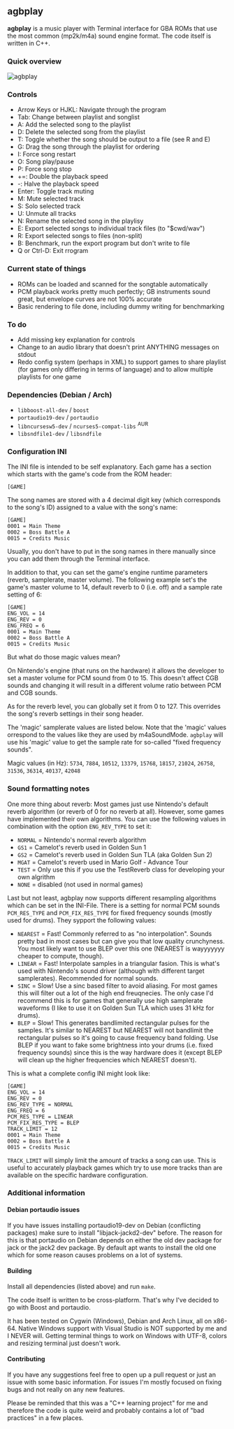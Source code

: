 ## agbplay
__agbplay__ is a music player with Terminal interface for GBA ROMs that use
the most common (mp2k/m4a) sound engine format. The code itself is written in
C++.

### Quick overview
![agbplay](https://user-images.githubusercontent.com/8502545/95079441-e9e97c00-0716-11eb-8ea2-5240a19614ae.png)


### Controls
- Arrow Keys or HJKL: Navigate through the program
- Tab: Change between playlist and songlist
- A: Add the selected song to the playlist
- D: Delete the selected song from the playlist
- T: Toggle whether the song should be output to a file (see R and E)
- G: Drag the song through the playlist for ordering
- I: Force song restart
- O: Song play/pause
- P: Force song stop
- +=: Double the playback speed
- -: Halve the playback speed
- Enter: Toggle track muting
- M: Mute selected track
- S: Solo selected track
- U: Unmute all tracks
- N: Rename the selected song in the playlisy
- E: Export selected songs to individual track files (to "$cwd/wav")
- R: Export selected songs to files (non-split)
- B: Benchmark, run the export program but don't write to file
- Q or Ctrl-D: Exit rrogram

### Current state of things
- ROMs can be loaded and scanned for the songtable automatically
- PCM playback works pretty much perfectly; GB instruments sound great, but
  envelope curves are not 100% accurate
- Basic rendering to file done, including dummy writing for benchmarking

### To do
- Add missing key explanation for controls
- Change to an audio library that doesn't print ANYTHING messages on stdout
- Redo config system (perhaps in XML) to support games to share playlist (for
  games only differing in terms of language) and to allow multiple playlists
  for one game

### Dependencies (Debian / Arch)

- `libboost-all-dev` / `boost`
- `portaudio19-dev` / `portaudio`
- `libncursesw5-dev` / `ncurses5-compat-libs` <sup>AUR</sup>
- `libsndfile1-dev` / `libsndfile`

### Configuration INI
The INI file is intended to be self explanatory. Each game has a section which
starts with the game's code from the ROM header:

```
[GAME]
```

The song names are stored with a 4 decimal digit key (which corresponds to the
song's ID) assigned to a value with the song's name:

```
[GAME]
0001 = Main Theme
0002 = Boss Battle A
0015 = Credits Music
```

Usually, you don't have to put in the song names in there manually since you
can add them through the Terminal interface.

In addition to that, you can set the game's engine runtime parameters (reverb,
samplerate, master volume). The following example set's the game's master
volume to 14, default reverb to 0 (i.e. off) and a sample rate setting of 6:

```
[GAME]
ENG_VOL = 14
ENG_REV = 0
ENG_FREQ = 6
0001 = Main Theme
0002 = Boss Battle A
0015 = Credits Music
```

But what do those magic values mean?

On Nintendo's engine (that runs on the hardware) it allows the developer to set
a master volume for PCM sound from 0 to 15. This doesn't affect CGB sounds and
changing it will result in a different volume ratio between PCM and CGB sounds.

As for the reverb level, you can globally set it from 0 to 127. This overrides
the song's reverb settings in their song header.

The 'magic' samplerate values are listed below. Note that the 'magic' values
orrespond to the values like they are used by m4aSoundMode. `agbplay` will use
his 'magic' value to get the sample rate for so-called "fixed frequency
sounds".

Magic values (in Hz): `5734`, `7884`, `10512`, `13379`, `15768`, `18157`,
`21024`, `26758`, `31536`, `36314`, `40137`, `42048`

### Sound formatting notes

One more thing about reverb: Most games just use Nintendo's default reverb algorithm (or reverb of 0 for no reverb at all). However, some games have implemented their own algorithms. You can use the following values in combination with the option `ENG_REV_TYPE` to set it:

- `NORMAL` = Nintendo's normal reverb algorithm
- `GS1` = Camelot's reverb used in Golden Sun 1
- `GS2` = Camelot's reverb used in Golden Sun TLA (aka Golden Sun 2)
- `MGAT` = Camelot's reverb used in Mario Golf - Advance Tour
- `TEST` = Only use this if you use the TestReverb class for developing your own algrithm
- `NONE` = disabled (not used in normal games)

Last but not least, agbplay now supports different resampling algorithms which
can be set in the INI-File. There is a setting for normal PCM sounds
`PCM_RES_TYPE` and `PCM_FIX_RES_TYPE` for fixed frequency sounds (mostly used
for drums). They sypport the following values:

- `NEAREST` = Fast! Commonly referred to as "no interpolation". Sounds pretty
  bad in most cases but can give you that low quality crunchyness. You most
  likely want to use BLEP over this one (NEAREST is wayyyyyyy cheaper to
  compute, though).
- `LINEAR` = Fast! Interpolate samples in a triangular fasion. This is what's
  used with Nintendo's sound driver (although with different target samplerates).
  Recommended for normal sounds.
- `SINC` = Slow! Use a sinc based filter to avoid aliasing. For most games this
  will filter out a lot of the high end freuqnecies. The only case I'd
  recommend this is for games that generally use high samplerate waveforms (I
  like to use it on Golden Sun TLA which uses 31 kHz for drums).
- `BLEP` = Slow! This generates bandlimited rectangular pulses for the samples.
  It's similar to NEAREST but NEAREST will not bandlimit the rectangular pulses
  so it's going to cause frequency band folding. Use BLEP if you want to fake
  some brightness into your drums (i.e. fixed frequency sounds) since this is
  the way hardware does it (except BLEP will clean up the higher frequencies
  which NEAREST doesn't).

This is what a complete config INI might look like:

```
[GAME]
ENG_VOL = 14
ENG_REV = 0
ENG_REV_TYPE = NORMAL
ENG_FREQ = 6
PCM_RES_TYPE = LINEAR
PCM_FIX_RES_TYPE = BLEP
TRACK_LIMIT = 12
0001 = Main Theme
0002 = Boss Battle A
0015 = Credits Music
```

`TRACK_LIMIT` will simply limit the amount of tracks a song can use. This is useful to accurately playback games which try to use more tracks than are available on the specific hardware configuration.

### Additional information

#### Debian portaudio issues

If you have issues installing portaudio19-dev on Debian (conflicting packages) make sure to install "libjack-jackd2-dev" before. The reason for this is that portaudio on Debian depends on either the old dev package for jack or the jack2 dev package. By default apt wants to install the old one which for some reason causes problems on a lot of systems.

#### Building

Install all dependencies (listed above) and run `make`.

The code itself is written to be cross-platform. That's why I've decided to go
with Boost and portaudio.

It has been tested on Cygwin (Windows), Debian and Arch Linux, all on x86-64.
Native Windows support with Visual Studio is NOT supported by me and I NEVER
will. Getting terminal things to work on Windows with UTF-8, colors and
resizing terminal just doesn't work.

#### Contributing

If you have any suggestions feel free to open up a pull request or just an
issue with some basic information. For issues I'm mostly focused on fixing bugs
and not really on any new features.

Please be reminded that this was a "C++ learning project" for me and therefore
the code is quite weird and probably contains a lot of "bad practices" in a few
places.
